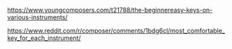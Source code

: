 https://www.youngcomposers.com/t21788/the-beginnereasy-keys-on-various-instruments/

https://www.reddit.com/r/composer/comments/1bdg6cl/most_comfortable_key_for_each_instrument/
